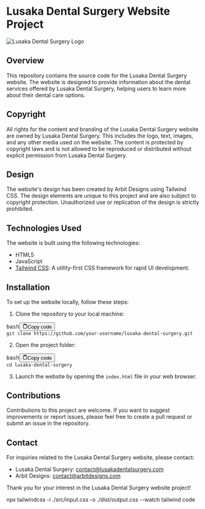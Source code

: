 
# Lusaka Dental Surgery Website Project

![Lusaka Dental Surgery Logo](https://example.com/lusaka-dental-surgery-logo.png)

## Overview

This repository contains the source code for the Lusaka Dental Surgery website. The website is designed to provide information about the dental services offered by Lusaka Dental Surgery, helping users to learn more about their dental care options.

## Copyright

All rights for the content and branding of the Lusaka Dental Surgery website are owned by Lusaka Dental Surgery. This includes the logo, text, images, and any other media used on the website. The content is protected by copyright laws and is not allowed to be reproduced or distributed without explicit permission from Lusaka Dental Surgery.

## Design

The website's design has been created by Arbit Designs using Tailwind CSS. The design elements are unique to this project and are also subject to copyright protection. Unauthorized use or replication of the design is strictly prohibited.

## Technologies Used

The website is built using the following technologies:

* HTML5
* JavaScript
* [Tailwind CSS](https://tailwindcss.com/): A utility-first CSS framework for rapid UI development.

## Installation

To set up the website locally, follow these steps:

1. Clone the repository to your local machine:

<pre><div class="bg-black rounded-md mb-4"><div class="flex items-center relative text-gray-200 bg-gray-800 px-4 py-2 text-xs font-sans justify-between rounded-t-md"><span>bash</span><button class="flex ml-auto gap-2"><svg stroke="currentColor" fill="none" stroke-width="2" viewBox="0 0 24 24" stroke-linecap="round" stroke-linejoin="round" class="h-4 w-4" height="1em" width="1em" xmlns="http://www.w3.org/2000/svg"><path d="M16 4h2a2 2 0 0 1 2 2v14a2 2 0 0 1-2 2H6a2 2 0 0 1-2-2V6a2 2 0 0 1 2-2h2"></path><rect x="8" y="2" width="8" height="4" rx="1" ry="1"></rect></svg>Copy code</button></div><div class="p-4 overflow-y-auto"><code class="!whitespace-pre hljs language-bash">git clone https://github.com/your-username/lusaka-dental-surgery.git
</code></div></div></pre>

2. Open the project folder:

<pre><div class="bg-black rounded-md mb-4"><div class="flex items-center relative text-gray-200 bg-gray-800 px-4 py-2 text-xs font-sans justify-between rounded-t-md"><span>bash</span><button class="flex ml-auto gap-2"><svg stroke="currentColor" fill="none" stroke-width="2" viewBox="0 0 24 24" stroke-linecap="round" stroke-linejoin="round" class="h-4 w-4" height="1em" width="1em" xmlns="http://www.w3.org/2000/svg"><path d="M16 4h2a2 2 0 0 1 2 2v14a2 2 0 0 1-2 2H6a2 2 0 0 1-2-2V6a2 2 0 0 1 2-2h2"></path><rect x="8" y="2" width="8" height="4" rx="1" ry="1"></rect></svg>Copy code</button></div><div class="p-4 overflow-y-auto"><code class="!whitespace-pre hljs language-bash">cd lusaka-dental-surgery
</code></div></div></pre>

3. Launch the website by opening the `index.html` file in your web browser.

## Contributions

Contributions to this project are welcome. If you want to suggest improvements or report issues, please feel free to create a pull request or submit an issue in the repository.

## Contact

For inquiries related to the Lusaka Dental Surgery website, please contact:

* Lusaka Dental Surgery: [contact@lusakadentalsurgery.com](mailto:contact@lusakadentalsurgery.com)
* Arbit Designs: [contact@arbitdesigns.com](mailto:contact@arbitdesigns.com)

Thank you for your interest in the Lusaka Dental Surgery website project!

npx tailwindcss -i ./src/input.css -o ./dist/output.css --watch tailwind code
